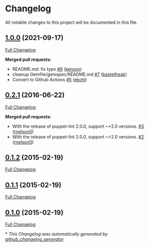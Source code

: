 # Changelog

All notable changes to this project will be documented in this file.

## [1.0.0](https://github.com/voxpupuli/puppet-lint-version_comparison-check/tree/1.0.0) (2021-09-17)

[Full Changelog](https://github.com/voxpupuli/puppet-lint-version_comparison-check/compare/0.2.1...1.0.0)

**Merged pull requests:**

- README.md: fix typo [\#8](https://github.com/voxpupuli/puppet-lint-version_comparison-check/pull/8) ([kenyon](https://github.com/kenyon))
- cleanup Gemfile/gemspec/README.md [\#7](https://github.com/voxpupuli/puppet-lint-version_comparison-check/pull/7) ([bastelfreak](https://github.com/bastelfreak))
- Convert to Github Actions [\#5](https://github.com/voxpupuli/puppet-lint-version_comparison-check/pull/5) ([ekohl](https://github.com/ekohl))

## [0.2.1](https://github.com/voxpupuli/puppet-lint-version_comparison-check/tree/0.2.1) (2016-06-22)

[Full Changelog](https://github.com/voxpupuli/puppet-lint-version_comparison-check/compare/0.1.2...0.2.1)

**Merged pull requests:**

- With the release of puppet-lint 2.0.0, support ~\>2.0 versions. [\#3](https://github.com/voxpupuli/puppet-lint-version_comparison-check/pull/3) ([rnelson0](https://github.com/rnelson0))
- With the release of puppet-lint 2.0.0, support ~\>2.0 versions. [\#2](https://github.com/voxpupuli/puppet-lint-version_comparison-check/pull/2) ([rnelson0](https://github.com/rnelson0))

## [0.1.2](https://github.com/voxpupuli/puppet-lint-version_comparison-check/tree/0.1.2) (2015-02-19)

[Full Changelog](https://github.com/voxpupuli/puppet-lint-version_comparison-check/compare/0.1.1...0.1.2)

## [0.1.1](https://github.com/voxpupuli/puppet-lint-version_comparison-check/tree/0.1.1) (2015-02-19)

[Full Changelog](https://github.com/voxpupuli/puppet-lint-version_comparison-check/compare/0.1.0...0.1.1)

## [0.1.0](https://github.com/voxpupuli/puppet-lint-version_comparison-check/tree/0.1.0) (2015-02-19)

[Full Changelog](https://github.com/voxpupuli/puppet-lint-version_comparison-check/compare/87366d0663f2fe11ea14eb3c8cc5560452811970...0.1.0)



\* *This Changelog was automatically generated by [github_changelog_generator](https://github.com/github-changelog-generator/github-changelog-generator)*
